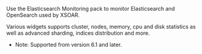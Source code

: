 Use the Elasticsearch Monitoring pack to monitor Elasticsearch and OpenSearch used by XSOAR. 

Various widgets supports cluster, nodes, memory, cpu and disk statistics as well as advanced sharding, indices distribution and more.
- Note: Supported from version 6.1 and later.